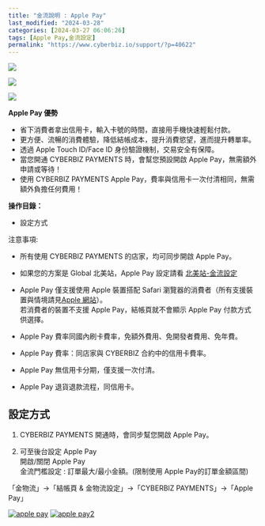 ```yaml
---
title: "金流說明 : Apple Pay"
last_modified: "2024-03-28"
categories: [2024-03-27 06:06:26]
tags: [Apple Pay,金流設定]
permalink: "https://www.cyberbiz.io/support/?p=40622"
---
```


![](https://www.cyberbiz.io/support/wp-content/uploads/適用站別.png)

[![](https://www.cyberbiz.io/support/wp-content/uploads/台灣站.png)](https://www.cyberbiz.io/support/?page_id=2490)

[![](https://www.cyberbiz.io/support/wp-content/uploads/北美站.png)](https://www.cyberbiz.io/support/?page_id=32080)

**Apple Pay 優勢**  


* 省下消費者拿出信用卡，輸入卡號的時間，直接用手機快速輕鬆付款。
* 更方便、流暢的消費體驗，降低結帳成本，提升消費慾望，進而提升轉單率。
* 透過 Apple Touch ID/Face ID 身份驗證機制，交易安全有保障。
* 當您開通 CYBERBIZ PAYMENTS 時，會幫您預設開啟 Apple Pay，無需額外申請或等待！
* 使用 CYBERBIZ PAYMENTS Apple Pay，費率與信用卡一次付清相同，無需額外負擔任何費用！



**操作目錄：**

* 設定方式

注意事項:  

* 所有使用 CYBERBIZ PAYMENTS 的店家，均可同步開啟 Apple Pay。  
- 如果您的方案是 Global 北美站，Apple Pay 設定請看 [北美站-金流設定](https://www.cyberbiz.io/support/?p=30595)
* Apple Pay 僅支援使用 Apple 裝置搭配 Safari 瀏覽器的消費者（所有支援裝置與情境請見[Apple 網站](https://support.apple.com/en-us/102896)）。  
若消費者的裝置不支援 Apple Pay，結帳頁就不會顯示 Apple Pay 付款方式供選擇。

* Apple Pay 費率同國內刷卡費率，免額外費用、免開發者費用、免年費。
* Apple Pay 費率：同店家與 CYBERBIZ 合約中的信用卡費率。
* Apple Pay 無信用卡分期，僅支援一次付清。
* Apple Pay 退貨退款流程，同信用卡。



## 設定方式

1. CYBERBIZ PAYMENTS 開通時，會同步幫您開啟 Apple Pay。


2. 可至後台設定 Apple Pay   
開啟/關閉 Apple Pay  
金流門檻設定 : 訂單最大/最小金額。(限制使用 Apple Pay的訂單金額區間)  

「金物流」→「結帳頁 & 金物流設定」→「CYBERBIZ PAYMENTS」→「Apple Pay」  

[![apple pay](https://www.cyberbiz.io/support/wp-content/uploads/金流說明-Apple-Pay01.png)](https://www.cyberbiz.io/support/wp-content/uploads/金流說明-Apple-Pay01.png) [![apple pay2](https://www.cyberbiz.io/support/wp-content/uploads/金流說明-Apple-Pay02.png)](https://www.cyberbiz.io/support/wp-content/uploads/金流說明-Apple-Pay02.png)


